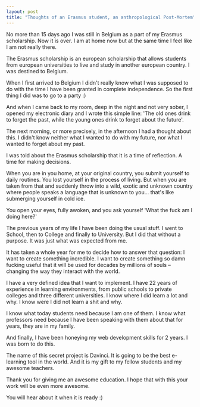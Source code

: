```yaml
---
layout: post
title: "Thoughts of an Erasmus student, an anthropological Post-Mortem"
---                                    
```


No more than 15 days ago I was still in Belgium as a part of my Erasmus scholarship. Now it is over. I am at home now but at the same time I feel like I am not really there.

The Erasmus scholarship is an european scholarship that allows students from european universities to live and study in another european country. I was destined to Belgium.

When I first arrived to Belgium I didn't really know what I was supposed to do with the time I have been granted in complete independence. So the first thing I did was to go to a party :)

And when I came back to my room, deep in the night and not very sober, I opened my electronic diary and I wrote this simple line: 'The old ones drink to forget the past, while the young ones drink to forget about the future'.

The next morning, or more precisely, in the afternoon I had a thought about this. I didn't know neither what I wanted to do with my future, nor what I wanted to forget about my past.           

I was told about the Erasmus scholarship that it is a time of reflection. A time for making decisions. 

When you are in you home, at your original country, you submit yourself to daily routines. You lost yourself in the process of living. But when you are taken from that and suddenly throw into a wild, exotic and unknown country where people speaks a language that is unknown to you... that's like submerging yourself in cold ice. 

You open your eyes, fully awoken, and you ask yourself 'What the fuck am I doing here?'

The previous years of my life I have been doing the usual stuff. I went to School, then to College and finally to University. But I did that without a purpose. It was just what was expected from me.  

It has taken a whole year for me to decide how to answer that question: I want to create something incredible. I want to create something so damn fucking useful that it will be used for decades by millions of souls – changing the way they interact with the world.

I have a very defined idea that I want to implement. I have 22 years of experience in learning environments, from public schools to private colleges and three different universities. I know where I did learn a lot and why. I know were I did not learn a shit and why. 

I know what today students need because I am one of them. I know what professors need because I have been speaking with them about that for years, they are in my family.

And finally, I have been honeying my web development skills for 2 years. I was born to do this.

The name of this secret project is Davinci. It is going to be the best e-learning tool in the world. And it is my gift to my fellow students and my awesome teachers. 

Thank you for giving me an awesome education. I hope that with this your work will be even more awesome. 

You will hear about it when it is ready :)